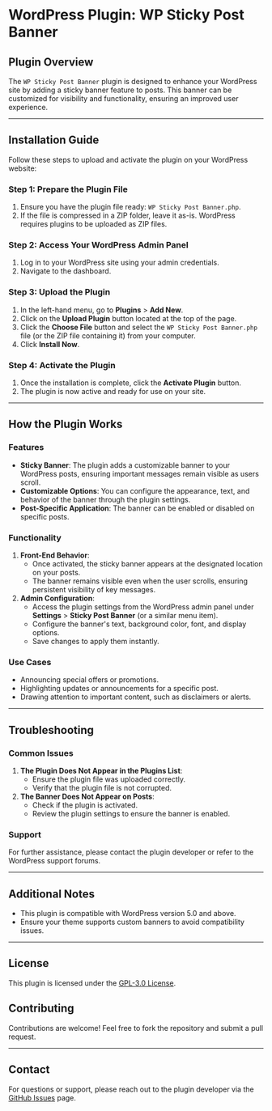 # WordPress Plugin: WP Sticky Post Banner

## Plugin Overview
The `WP Sticky Post Banner` plugin is designed to enhance your WordPress site by adding a sticky banner feature to posts. This banner can be customized for visibility and functionality, ensuring an improved user experience.

---

## Installation Guide

Follow these steps to upload and activate the plugin on your WordPress website:

### Step 1: Prepare the Plugin File
1. Ensure you have the plugin file ready: `WP Sticky Post Banner.php`.
2. If the file is compressed in a ZIP folder, leave it as-is. WordPress requires plugins to be uploaded as ZIP files.

### Step 2: Access Your WordPress Admin Panel
1. Log in to your WordPress site using your admin credentials.
2. Navigate to the dashboard.

### Step 3: Upload the Plugin
1. In the left-hand menu, go to **Plugins** > **Add New**.
2. Click on the **Upload Plugin** button located at the top of the page.
3. Click the **Choose File** button and select the `WP Sticky Post Banner.php` file (or the ZIP file containing it) from your computer.
4. Click **Install Now**.

### Step 4: Activate the Plugin
1. Once the installation is complete, click the **Activate Plugin** button.
2. The plugin is now active and ready for use on your site.

---

## How the Plugin Works

### Features
- **Sticky Banner**: The plugin adds a customizable banner to your WordPress posts, ensuring important messages remain visible as users scroll.
- **Customizable Options**: You can configure the appearance, text, and behavior of the banner through the plugin settings.
- **Post-Specific Application**: The banner can be enabled or disabled on specific posts.

### Functionality
1. **Front-End Behavior**:
   - Once activated, the sticky banner appears at the designated location on your posts.
   - The banner remains visible even when the user scrolls, ensuring persistent visibility of key messages.
2. **Admin Configuration**:
   - Access the plugin settings from the WordPress admin panel under **Settings** > **Sticky Post Banner** (or a similar menu item).
   - Configure the banner's text, background color, font, and display options.
   - Save changes to apply them instantly.

### Use Cases
- Announcing special offers or promotions.
- Highlighting updates or announcements for a specific post.
- Drawing attention to important content, such as disclaimers or alerts.

---

## Troubleshooting

### Common Issues
1. **The Plugin Does Not Appear in the Plugins List**:
   - Ensure the plugin file was uploaded correctly.
   - Verify that the plugin file is not corrupted.
2. **The Banner Does Not Appear on Posts**:
   - Check if the plugin is activated.
   - Review the plugin settings to ensure the banner is enabled.

### Support
For further assistance, please contact the plugin developer or refer to the WordPress support forums.

---

## Additional Notes
- This plugin is compatible with WordPress version 5.0 and above.
- Ensure your theme supports custom banners to avoid compatibility issues.

---

## License
This plugin is licensed under the [GPL-3.0 License](https://www.gnu.org/licenses/gpl-2.0.html).

## Contributing
Contributions are welcome! Feel free to fork the repository and submit a pull request.

---

## Contact
For questions or support, please reach out to the plugin developer via the [GitHub Issues](https://github.com/your-repository/issues) page.

